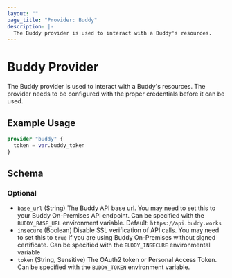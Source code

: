 ```yaml
---
layout: ""
page_title: "Provider: Buddy"
description: |-
  The Buddy provider is used to interact with a Buddy's resources.
---
```


# Buddy Provider

The Buddy provider is used to interact with a Buddy's resources.
The provider needs to be configured with the proper credentials before it can be used.

## Example Usage

```terraform
provider "buddy" {
  token = var.buddy_token
}
```

<!-- schema generated by tfplugindocs -->
## Schema

### Optional

- `base_url` (String) The Buddy API base url. You may need to set this to your Buddy On-Premises API endpoint. Can be specified with the `BUDDY_BASE_URL` environment variable. Default: `https://api.buddy.works`
- `insecure` (Boolean) Disable SSL verification of API calls. You may need to set this to `true` if you are using Buddy On-Premises without signed certificate. Can be specified with the `BUDDY_INSECURE` environmental variable
- `token` (String, Sensitive) The OAuth2 token or Personal Access Token. Can be specified with the `BUDDY_TOKEN` environment variable.